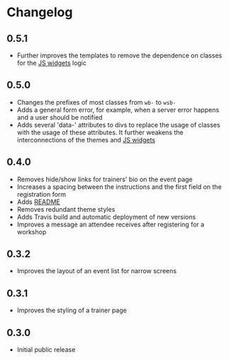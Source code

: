 # Changelog

## 0.5.1
* Further improves the templates to remove the dependence on classes for the [JS widgets](https://github.com/workshopbutler/js-widgets) logic

## 0.5.0
* Changes the prefixes of most classes from `wb-` to `wsb-`
* Adds a general form error, for example, when a server error happens and a user should be notified
* Adds several 'data-' attributes to divs to replace the usage of classes with the usage of these attributes. It further weakens
the interconnections of the themes and [JS widgets](https://github.com/workshopbutler/js-widgets)

## 0.4.0
* Removes hide/show links for trainers' bio on the event page
* Increases a spacing between the instructions and the first field on the registration form
* Adds [README](https://github.com/workshopbutler/themes/blob/master/README.md)
* Removes redundant theme styles
* Adds Travis build and automatic deployment of new versions
* Improves a message an attendee receives after registering for a workshop

## 0.3.2
* Improves the layout of an event list for narrow screens

## 0.3.1
* Improves the styling of a trainer page

## 0.3.0
* Initial public release
